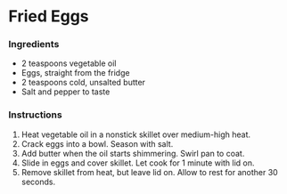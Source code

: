 # Fried Eggs

### Ingredients

- 2 teaspoons vegetable oil
- Eggs, straight from the fridge
- 2 teaspoons cold, unsalted butter
- Salt and pepper to taste

### Instructions

1. Heat vegetable oil in a nonstick skillet over medium-high heat.
2. Crack eggs into a bowl. Season with salt.
3. Add butter when the oil starts shimmering. Swirl pan to coat.
4. Slide in eggs and cover skillet. Let cook for 1 minute with lid on.
5. Remove skillet from heat, but leave lid on. Allow to rest for another 30 seconds.
